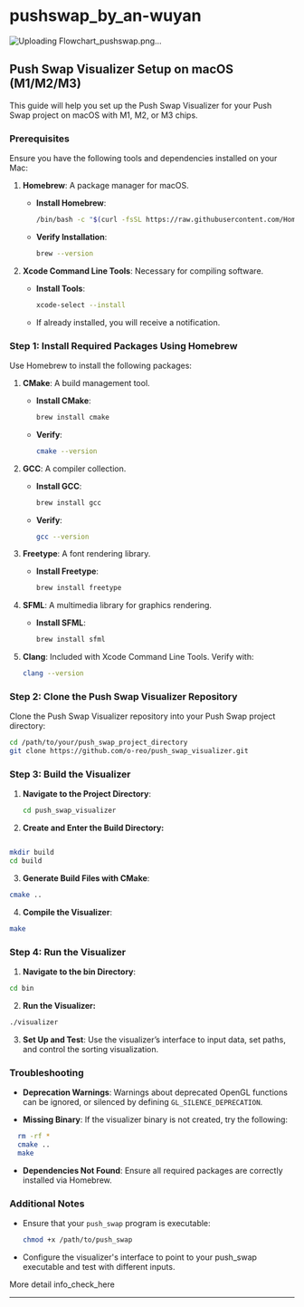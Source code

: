 # pushswap_by_an-wuyan


![Uploading Flowchart_pushswap.png…]()





## Push Swap Visualizer Setup on macOS (M1/M2/M3)

This guide will help you set up the Push Swap Visualizer for your Push Swap project on macOS with M1, M2, or M3 chips.

### Prerequisites

Ensure you have the following tools and dependencies installed on your Mac:

1. **Homebrew**: A package manager for macOS.
   - **Install Homebrew**: 
     ```bash
     /bin/bash -c "$(curl -fsSL https://raw.githubusercontent.com/Homebrew/install/HEAD/install.sh)"
     ```
   - **Verify Installation**:
     ```bash
     brew --version
     ```

2. **Xcode Command Line Tools**: Necessary for compiling software.
   - **Install Tools**: 
     ```bash
     xcode-select --install
     ```
   - If already installed, you will receive a notification.

### Step 1: Install Required Packages Using Homebrew

Use Homebrew to install the following packages:

1. **CMake**: A build management tool.
   - **Install CMake**:
     ```bash
     brew install cmake
     ```
   - **Verify**:
     ```bash
     cmake --version
     ```

2. **GCC**: A compiler collection.
   - **Install GCC**:
     ```bash
     brew install gcc
     ```
   - **Verify**:
     ```bash
     gcc --version
     ```

3. **Freetype**: A font rendering library.
   - **Install Freetype**:
     ```bash
     brew install freetype
     ```

4. **SFML**: A multimedia library for graphics rendering.
   - **Install SFML**:
     ```bash
     brew install sfml
     ```

5. **Clang**: Included with Xcode Command Line Tools. Verify with:
   ```bash
   clang --version


### Step 2: Clone the Push Swap Visualizer Repository

Clone the Push Swap Visualizer repository into your Push Swap project directory:

```bash
cd /path/to/your/push_swap_project_directory
git clone https://github.com/o-reo/push_swap_visualizer.git
```


### Step 3: Build the Visualizer

1. **Navigate to the Project Directory**:
   ```bash
   cd push_swap_visualizer

2. **Create and Enter the Build Directory:**

```bash

mkdir build
cd build
```

3. **Generate Build Files with CMake**:

```bash
cmake ..
```

4. **Compile the Visualizer**:

```bash
make
```


### Step 4: Run the Visualizer

1. **Navigate to the bin Directory**:
```bash
cd bin
```

2. **Run the Visualizer:**

```bash
./visualizer
```
3. **Set Up and Test**:
Use the visualizer’s interface to input data, set paths, and control the sorting visualization.


### Troubleshooting

- **Deprecation Warnings**: Warnings about deprecated OpenGL functions can be ignored, or silenced by defining `GL_SILENCE_DEPRECATION`.

- **Missing Binary**: If the visualizer binary is not created, try the following:
```bash
  rm -rf *
  cmake ..
  make
```

- **Dependencies Not Found**: Ensure all required packages are correctly installed via Homebrew.


### Additional Notes

- Ensure that your `push_swap` program is executable:
  ```bash
  chmod +x /path/to/push_swap

- Configure the visualizer's interface to point to your push_swap executable and test with different inputs.


More detail info_check_here

---
